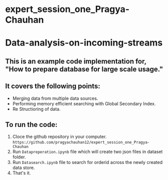 # expert_session_one_Pragya-Chauhan
# Data-analysis-on-incoming-streams

## This is an example code implementation for, "How to prepare database for large scale usage."
## It covers the following points:
* Merging data from multiple data sources.
* Performing memory efficient searching with Global Secondary Index.
* Re Structioring of data.

## To run the code:
1. Cloce the github repository in your computer. ```https://github.com/pragyachauhan12/expert_session_one_Pragya-Chauhan```
2. Run ```Datapreperation.ipynb``` file which will create two json files in dataset folder.
3. Run ```Datasearch.ipynb``` file to search for orderid across the newly created data store.
4. That's it.
